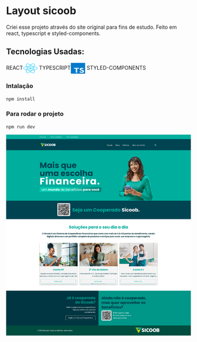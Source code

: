 # Layout sicoob 
Criei esse projeto através do site original para fins de estudo. Feito em react, typescript e styled-components.

## Tecnologias Usadas:

  REACT<img align="center" alt="Paulo-REACT" height="30" width="40" src="https://raw.githubusercontent.com/devicons/devicon/master/icons/react/react-original.svg" alt="Paulo-REACT" />
  TYPESCRIPT<img align="center" alt="Paulo-TYPESCRIPT" height="30" width="40" src="https://raw.githubusercontent.com/devicons/devicon/master/icons/typescript/typescript-original.svg" alt="Paulo-TYPESCRIPT" />
  STYLED-COMPONENTS

### Intalação
`npm install`

### Para rodar o projeto
`npm run dev`

<img src="https://github.com/paulogilvan/layout-sicoob/blob/master/src/assets/layout-sicoob.png?raw=true" />
